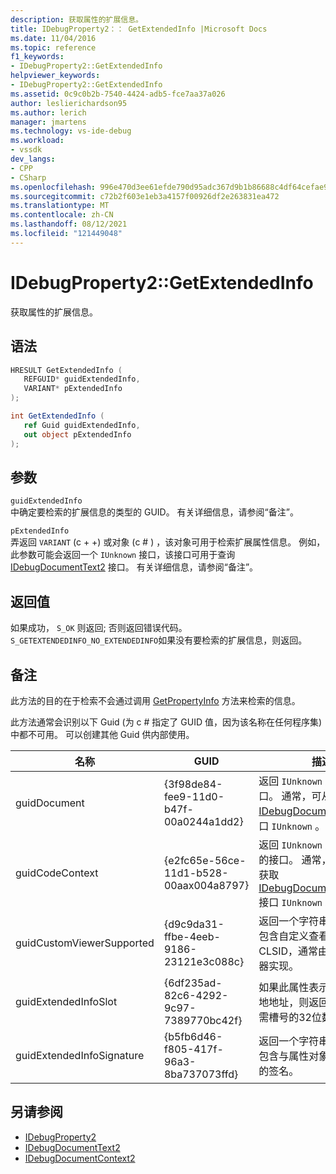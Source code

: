 ```yaml
---
description: 获取属性的扩展信息。
title: IDebugProperty2：： GetExtendedInfo |Microsoft Docs
ms.date: 11/04/2016
ms.topic: reference
f1_keywords:
- IDebugProperty2::GetExtendedInfo
helpviewer_keywords:
- IDebugProperty2::GetExtendedInfo
ms.assetid: 0c9c0b2b-7540-4424-adb5-fce7aa37a026
author: leslierichardson95
ms.author: lerich
manager: jmartens
ms.technology: vs-ide-debug
ms.workload:
- vssdk
dev_langs:
- CPP
- CSharp
ms.openlocfilehash: 996e470d3ee61efde790d95adc367d9b1b86688c4df64cefae9384e0a657d050
ms.sourcegitcommit: c72b2f603e1eb3a4157f00926df2e263831ea472
ms.translationtype: MT
ms.contentlocale: zh-CN
ms.lasthandoff: 08/12/2021
ms.locfileid: "121449048"
---
```

# <a name="idebugproperty2getextendedinfo"></a>IDebugProperty2::GetExtendedInfo
获取属性的扩展信息。

## <a name="syntax"></a>语法

```cpp
HRESULT GetExtendedInfo ( 
   REFGUID* guidExtendedInfo,
   VARIANT* pExtendedInfo
);
```

```csharp
int GetExtendedInfo ( 
   ref Guid guidExtendedInfo,
   out object pExtendedInfo
);
```

## <a name="parameters"></a>参数
`guidExtendedInfo`\
中确定要检索的扩展信息的类型的 GUID。 有关详细信息，请参阅“备注”。

`pExtendedInfo`\
弄返回 `VARIANT` (c + +) 或对象 (c # ) ，该对象可用于检索扩展属性信息。 例如，此参数可能会返回一个 `IUnknown` 接口，该接口可用于查询 [IDebugDocumentText2](../../../extensibility/debugger/reference/idebugdocumenttext2.md) 接口。 有关详细信息，请参阅“备注”。

## <a name="return-value"></a>返回值
 如果成功， `S_OK` 则返回; 否则返回错误代码。 `S_GETEXTENDEDINFO_NO_EXTENDEDINFO`如果没有要检索的扩展信息，则返回。

## <a name="remarks"></a>备注
 此方法的目的在于检索不会通过调用 [GetPropertyInfo](../../../extensibility/debugger/reference/idebugproperty2-getpropertyinfo.md) 方法来检索的信息。

 此方法通常会识别以下 Guid (为 c # 指定了 GUID 值，因为该名称在任何程序集) 中都不可用。 可以创建其他 Guid 供内部使用。

|名称|GUID|描述|
|----------|----------|-----------------|
|guidDocument|{3f98de84-fee9-11d0-b47f-00a0244a1dd2}|返回 `IUnknown` 文档的接口。 通常，可从此接口获取 [IDebugDocumentText2](../../../extensibility/debugger/reference/idebugdocumenttext2.md) 接口 `IUnknown` 。|
|guidCodeContext|{e2fc65e-56ce-11d1-b528-00aax004a8797}|返回 `IUnknown` 文档上下文的接口。 通常，可从此接口获取 [IDebugDocumentContext2](../../../extensibility/debugger/reference/idebugdocumentcontext2.md) 接口 `IUnknown` 。|
|guidCustomViewerSupported|{d9c9da31-ffbe-4eeb-9186-23121e3c088c}|返回一个字符串，该字符串包含自定义查看器的 CLSID，通常由表达式计算器实现。|
|guidExtendedInfoSlot|{6df235ad-82c6-4292-9c97-7389770bc42f}|如果此属性表示托管代码本地地址，则返回一个表示所需槽号的32位数字。|
|guidExtendedInfoSignature|{b5fb6d46-f805-417f-96a3-8ba737073ffd}|返回一个字符串，该字符串包含与属性对象关联的变量的签名。|

## <a name="see-also"></a>另请参阅
- [IDebugProperty2](../../../extensibility/debugger/reference/idebugproperty2.md)
- [IDebugDocumentText2](../../../extensibility/debugger/reference/idebugdocumenttext2.md)
- [IDebugDocumentContext2](../../../extensibility/debugger/reference/idebugdocumentcontext2.md)
